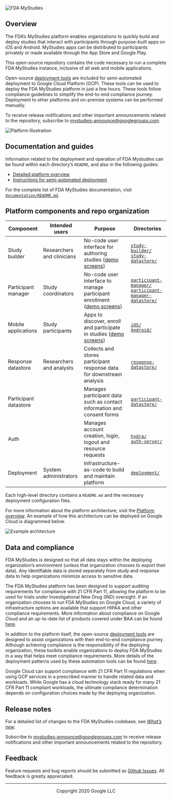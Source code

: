 <!--
 Copyright 2020  Google LLC
 Use of this source code is governed by an MIT-style
 license that can be found in the LICENSE file or at
 https://opensource.org/licenses/MIT.
-->

![FDA MyStudies](documentation/images/MyStudies_banner.svg "FDA MyStudies") 

## Overview

The FDA’s MyStudies platform enables organizations to quickly build and deploy studies that interact with participants through purpose-built apps on iOS and Android. MyStudies apps can be distributed to participants privately or made available through the App Store and Google Play.

This open-source repository contains the code necessary to run a complete FDA MyStudies instance, inclusive of all web and mobile applications.

Open-source [deployment tools](deployment) are included for semi-automated deployment to Google Cloud Platform (GCP). These tools can be used to deploy the FDA MyStudies platform in just a few hours. These tools follow compliance guidelines to simplify the end-to-end compliance journey. Deployment to other platforms and on-premise systems can be performed manually.

To receive release notifications and other important announcements related to the repository, subscribe to [mystudies-announce@googlegroups.com](https://groups.google.com/g/mystudies-announce/).

![Platform Illustration](documentation/images/platform_illustration.png "Platform Illustration")

## Documentation and guides

Information related to the deployment and operation of FDA Mystudies can be found within each directory’s `README`, and also in the following guides:

<!--TODO * [Feature and functionality demonstrations](documentation/demo.md)-->
* [Detailed platform overview](documentation/architecture.md)
* [Instructions for semi-automated deployment](deployment/README.md)
<!-- TODO
* User guides study builder, participant manager and mobile applications(documentation/user-guides.md)
* API reference(documentation/api-reference.md)
-->

For the complete list of FDA MyStudies documentation, visit [`documentation/README.md`](/documentation/README.md). 

## Platform components and repo organization

Component | Intended users | Purpose | Directories
----------------|----------------------|------------|----------------
Study builder | Researchers and clinicians | No-code user interface for authoring studies ([demo screens](documentation/images/study-builder-screens.png)) | [`study-builder/`](study-builder/)<br/>[`study-datastore/`](study-datastore/)
Participant manager | Study coordinators | No-code user interface to manage participant enrollment ([demo screens](documentation/images/participant-manager-screens.png)) | [`participant-manager/`](participant-manager/)<br/>[`participant-manager-datastore/`](participant-manager-datastore/)
Mobile applications | Study participants | Apps to discover, enroll and participate in studies ([demo screens](documentation/images/mobile-screens.png)) | [`iOS/`](iOS/)<br/>[`Android/`](Android/)
Response datastore | Researchers and analysts | Collects and stores participant response data for downstream analysis | [`response-datastore/`](response-datastore/)
Participant datastore |  | Manages participant data such as contact information and consent forms | [`participant-datastore/`](participant-datastore/)
Auth |  | Manages account creation, login, logout and resource requests | [`hydra/`](/hydra/)<br/>[`auth-server/`](/auth-server/)
Deployment | System administrators | Infrastructure-as-code to build and maintain platform | [`deployment/`](deployment/)

Each high-level directory contains a `README.md` and the necessary deployment configuration files.

For more information about the platform architecture, visit the [Platform overview](documentation/architecture.md). An example of how this architecture can be deployed on Google Cloud is diagrammed below.

![Example architecture](documentation/images/apps-reference-architecture.svg "Example architecture")

## Data and compliance

FDA MyStudies is designed so that all data stays within the deploying organization’s environment (unless that organization chooses to export their data). Any identifiable data is stored separately from study and response data to help organizations minimize access to sensitive data.

The FDA MyStudies platform has been designed to support auditing requirements for compliance with 21 CFR Part 11, allowing the platform to be used for trials under Investigational New Drug (IND) oversight. If an organization chooses to run FDA MyStudies on Google Cloud, a variety of infrastructure options are available that support HIPAA and other compliance requirements. More information about compliance on Google Cloud and an up-to-date list of products covered under BAA can be found [here](https://cloud.google.com/security/compliance/hipaa/).

In addition to the platform itself, the open-source [deployment tools](deployment) are designed to assist organizations with their end-to-end compliance journey. Although achieving compliance is the responsibility of the deploying organization, these toolkits enable organizations to deploy FDA MyStudies in a way that helps meet compliance requirements. More details of the deployment patterns used by these automation tools can be found [here](https://cloud.google.com/solutions/architecture-hipaa-aligned-project). 

Google Cloud can support compliance with 21 CFR Part 11 regulations when using GCP services in a prescribed manner to handle related data and workloads. While Google has a cloud technology stack ready for many 21 CFR Part 11 compliant workloads, the ultimate compliance determination depends on configuration choices made by the deploying organization.

## Release notes

For a detailed list of changes to the FDA MyStudies codebase, see *[What’s new](/documentation/whats-new.md)*.

Subscribe to [mystudies-announce@googlegroups.com](https://groups.google.com/g/mystudies-announce/) to receive release notifications and other important announcements related to the repository.

## Feedback

Feature requests and bug reports should be submitted as [Github Issues](https://github.com/GoogleCloudPlatform/fda-mystudies/issues/new/choose). All feedback is greatly appreciated.

***
<p align="center">Copyright 2020 Google LLC</p>
